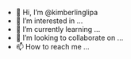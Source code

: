 - 👋 Hi, I’m @kimberlinglipa
- 👀 I’m interested in ...
- 🌱 I’m currently learning ...
- 💞️ I’m looking to collaborate on ...
- 📫 How to reach me ...

<!---
kimberlinglipa/kimberlinglipa is a ✨ special ✨ repository because its `README.md` (this file) appears on your GitHub profile.
You can click the Preview link to take a look at your changes.
--->
